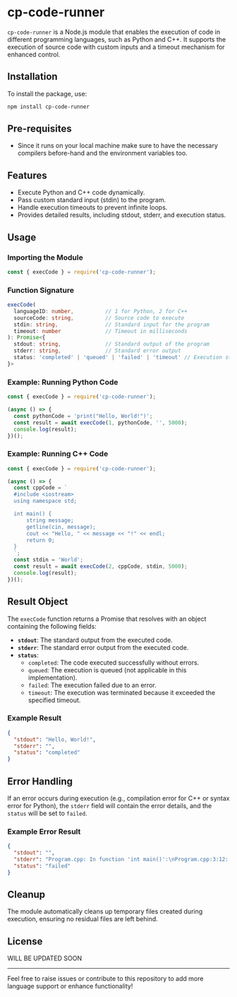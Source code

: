 # cp-code-runner

`cp-code-runner` is a Node.js module that enables the execution of code in different programming languages, such as Python and C++. It supports the execution of source code with custom inputs and a timeout mechanism for enhanced control.

## Installation

To install the package, use:

```bash
npm install cp-code-runner
```
## Pre-requisites
- Since it runs on your local machine make sure to have the necessary compilers before-hand and the environment variables too.

## Features

- Execute Python and C++ code dynamically.
- Pass custom standard input (stdin) to the program.
- Handle execution timeouts to prevent infinite loops.
- Provides detailed results, including stdout, stderr, and execution status.

## Usage

### Importing the Module

```javascript
const { execCode } = require('cp-code-runner');
```

### Function Signature

```typescript
execCode(
  languageID: number,          // 1 for Python, 2 for C++
  sourceCode: string,          // Source code to execute
  stdin: string,               // Standard input for the program
  timeout: number              // Timeout in milliseconds
): Promise<{
  stdout: string,              // Standard output of the program
  stderr: string,              // Standard error output
  status: 'completed' | 'queued' | 'failed' | 'timeout' // Execution status
}>
```

### Example: Running Python Code

```javascript
const { execCode } = require('cp-code-runner');

(async () => {
  const pythonCode = 'print("Hello, World!")';
  const result = await execCode(1, pythonCode, '', 5000);
  console.log(result);
})();
```

### Example: Running C++ Code

```javascript
const { execCode } = require('cp-code-runner');

(async () => {
  const cppCode = `
  #include <iostream>
  using namespace std;

  int main() {
      string message;
      getline(cin, message);
      cout << "Hello, " << message << "!" << endl;
      return 0;
  }
  `;
  const stdin = 'World';
  const result = await execCode(2, cppCode, stdin, 5000);
  console.log(result);
})();
```

## Result Object

The `execCode` function returns a Promise that resolves with an object containing the following fields:

- **`stdout`**: The standard output from the executed code.
- **`stderr`**: The standard error output from the executed code.
- **`status`**:
  - `completed`: The code executed successfully without errors.
  - `queued`: The execution is queued (not applicable in this implementation).
  - `failed`: The execution failed due to an error.
  - `timeout`: The execution was terminated because it exceeded the specified timeout.

### Example Result

```json
{
  "stdout": "Hello, World!",
  "stderr": "",
  "status": "completed"
}
```

## Error Handling

If an error occurs during execution (e.g., compilation error for C++ or syntax error for Python), the `stderr` field will contain the error details, and the `status` will be set to `failed`.

### Example Error Result

```json
{
  "stdout": "",
  "stderr": "Program.cpp: In function 'int main()':\nProgram.cpp:3:12: error: expected ';' before '}' token\n}",
  "status": "failed"
}
```

## Cleanup

The module automatically cleans up temporary files created during execution, ensuring no residual files are left behind.

## License

WILL BE UPDATED SOON

---

Feel free to raise issues or contribute to this repository to add more language support or enhance functionality!

